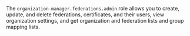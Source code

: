 The `organization-manager.federations.admin` role allows you to create, update, and delete federations, certificates, and their users, view organization settings, and get organization and federation lists and group mapping lists.